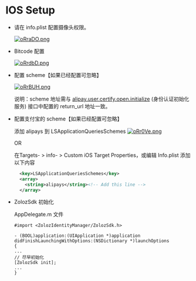 # IOS Setup
- 请在 info.plist 配置摄像头权限。

  [![oRraDO.png](https://s4.ax1x.com/2021/12/08/oRraDO.png)](https://imgtu.com/i/oRraDO)

- Bitcode 配置

  [![oRrdbD.png](https://s4.ax1x.com/2021/12/08/oRrdbD.png)](https://imgtu.com/i/oRrdbD)

[comment]: <> (- 添加系统库)

[comment]: <> (  ![添加系统库]&#40;https://intranetproxy.alipay.com/skylark/lark/0/2019/png/127698/1568604710315-3b21d8a7-3e51-4128-9334-f02ea66e6077.png?x-oss-process=image%2Fresize%2Cw_1500&#41;)


- 配置 scheme【如果已经配置可忽略】

  [![oRrBUH.png](https://s4.ax1x.com/2021/12/08/oRrBUH.png)](https://imgtu.com/i/oRrBUH)

  说明：scheme 地址需与 [alipay.user.certify.open.initialize](https://opendocs.alipay.com/open/02ahjy) (身份认证初始化服务) 接口中配置的 return_url 地址一致。


- 配置支付宝的 scheme【如果已经配置可忽略】

  添加 alipays 到 LSApplicationQueriesSchemes
  [![oRr0Ve.png](https://s4.ax1x.com/2021/12/08/oRr0Ve.png)](https://imgtu.com/i/oRr0Ve)

  OR

  在Targets- > info- > Custom iOS Target Properties，或编辑 Info.plist 添加以下内容
  ```xml
    <key>LSApplicationQueriesSchemes</key>
    <array>
      <string>alipays</string><!-- Add this line -->
    </array>
  ```
- ZolozSdk 初始化

  AppDelegate.m 文件
  ``` objc
  #import <ZolozIdentityManager/ZolozSdk.h>
  
  - (BOOL)application:(UIApplication *)application didFinishLaunchingWithOptions:(NSDictionary *)launchOptions
  {
  ...
  // 尽早初始化
  [ZolozSdk init];
  ...
  }
  
  ```
